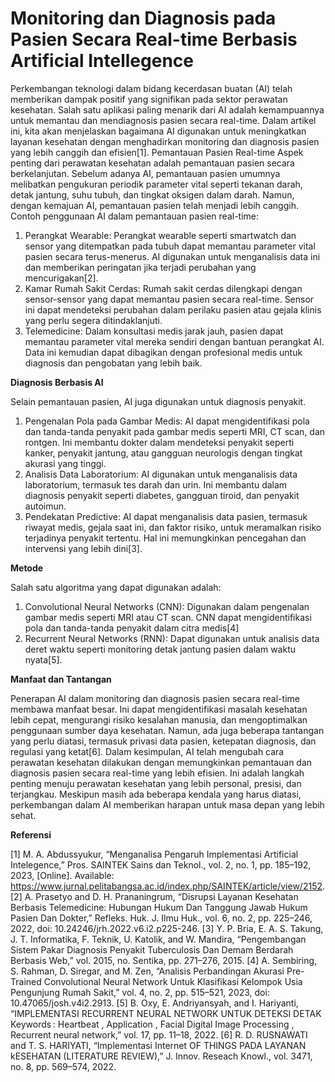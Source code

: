 # Monitoring dan Diagnosis pada Pasien Secara Real-time Berbasis Artificial Intellegence
Perkembangan teknologi dalam bidang kecerdasan buatan (AI) telah memberikan dampak positif yang signifikan pada sektor perawatan kesehatan. Salah satu aplikasi paling menarik dari AI adalah kemampuannya untuk memantau dan mendiagnosis pasien secara real-time. Dalam artikel ini, kita akan menjelaskan bagaimana AI digunakan untuk meningkatkan layanan kesehatan dengan menghadirkan monitoring dan diagnosis pasien yang lebih canggih dan efisien[1].
Pemantauan Pasien Real-time
Aspek penting dari perawatan kesehatan adalah pemantauan pasien secara berkelanjutan. Sebelum adanya AI, pemantauan pasien umumnya melibatkan pengukuran periodik parameter vital seperti tekanan darah, detak jantung, suhu tubuh, dan tingkat oksigen dalam darah. Namun, dengan kemajuan AI, pemantauan pasien telah menjadi lebih canggih. Contoh penggunaan AI dalam pemantauan pasien real-time: 
1.	Perangkat Wearable: Perangkat wearable seperti smartwatch dan sensor yang ditempatkan pada tubuh dapat memantau parameter vital pasien secara terus-menerus. AI digunakan untuk menganalisis data ini dan memberikan peringatan jika terjadi perubahan yang mencurigakan[2].
2.	Kamar Rumah Sakit Cerdas: Rumah sakit cerdas dilengkapi dengan sensor-sensor yang dapat memantau pasien secara real-time. Sensor ini dapat mendeteksi perubahan dalam perilaku pasien atau gejala klinis yang perlu segera ditindaklanjuti.
3.	Telemedicine: Dalam konsultasi medis jarak jauh, pasien dapat memantau parameter vital mereka sendiri dengan bantuan perangkat AI. Data ini kemudian dapat dibagikan dengan profesional medis untuk diagnosis dan pengobatan yang lebih baik.

**Diagnosis Berbasis AI**

Selain pemantauan pasien, AI juga digunakan untuk diagnosis penyakit.
1.	Pengenalan Pola pada Gambar Medis: AI dapat mengidentifikasi pola dan tanda-tanda penyakit pada gambar medis seperti MRI, CT scan, dan rontgen. Ini membantu dokter dalam mendeteksi penyakit seperti kanker, penyakit jantung, atau gangguan neurologis dengan tingkat akurasi yang tinggi.
2.	Analisis Data Laboratorium: AI digunakan untuk menganalisis data laboratorium, termasuk tes darah dan urin. Ini membantu dalam diagnosis penyakit seperti diabetes, gangguan tiroid, dan penyakit autoimun.
3.	Pendekatan Predictive: AI dapat menganalisis data pasien, termasuk riwayat medis, gejala saat ini, dan faktor risiko, untuk meramalkan risiko terjadinya penyakit tertentu. Hal ini memungkinkan pencegahan dan intervensi yang lebih dini[3].

**Metode**

Salah satu algoritma yang dapat digunakan adalah: 
1.	Convolutional Neural Networks (CNN): Digunakan dalam pengenalan gambar medis seperti MRI atau CT scan. CNN dapat mengidentifikasi pola dan tanda-tanda penyakit dalam citra medis[4]
2.	Recurrent Neural Networks (RNN): Dapat digunakan untuk analisis data deret waktu seperti monitoring detak jantung pasien dalam waktu nyata[5].

**Manfaat dan Tantangan**

Penerapan AI dalam monitoring dan diagnosis pasien secara real-time membawa manfaat besar. Ini dapat mengidentifikasi masalah kesehatan lebih cepat, mengurangi risiko kesalahan manusia, dan mengoptimalkan penggunaan sumber daya kesehatan. Namun, ada juga beberapa tantangan yang perlu diatasi, termasuk privasi data pasien, ketepatan diagnosis, dan regulasi yang ketat[6].
Dalam kesimpulan, AI telah mengubah cara perawatan kesehatan dilakukan dengan memungkinkan pemantauan dan diagnosis pasien secara real-time yang lebih efisien. Ini adalah langkah penting menuju perawatan kesehatan yang lebih personal, presisi, dan terjangkau. Meskipun masih ada beberapa kendala yang harus diatasi, perkembangan dalam AI memberikan harapan untuk masa depan yang lebih sehat.

**Referensi**

[1]	M. A. Abdussyukur, “Menganalisa Pengaruh Implementasi Artificial Intelegence,” Pros. SAINTEK Sains dan Teknol., vol. 2, no. 1, pp. 185–192, 2023, [Online]. Available: https://www.jurnal.pelitabangsa.ac.id/index.php/SAINTEK/article/view/2152.
[2]	A. Prasetyo and D. H. Prananingrum, “Disrupsi Layanan Kesehatan Berbasis Telemedicine: Hubungan Hukum Dan Tanggung Jawab Hukum Pasien Dan Dokter,” Refleks. Huk. J. Ilmu Huk., vol. 6, no. 2, pp. 225–246, 2022, doi: 10.24246/jrh.2022.v6.i2.p225-246.
[3]	Y. P. Bria, E. A. S. Takung, J. T. Informatika, F. Teknik, U. Katolik, and W. Mandira, “Pengembangan Sistem Pakar Diagnosis Penyakit Tuberculosis Dan Demam Berdarah Berbasis Web,” vol. 2015, no. Sentika, pp. 271–276, 2015.
[4]	A. Sembiring, S. Rahman, D. Siregar, and M. Zen, “Analisis Perbandingan Akurasi Pre-Trained Convolutional Neural Network Untuk Klasifikasi Kelompok Usia Pengunjung Rumah Sakit,” vol. 4, no. 2, pp. 515–521, 2023, doi: 10.47065/josh.v4i2.2913.
[5]	B. Oxy, E. Andriyansyah, and I. Hariyanti, “IMPLEMENTASI RECURRENT NEURAL NETWORK UNTUK DETEKSI DETAK Keywords : Heartbeat , Application , Facial Digital Image Processing , Recurrent neural network,” vol. 17, pp. 11–18, 2022.
[6]	R. D. RUSNAWATI and T. S. HARIYATI, “Implementasi Internet OF THINGS PADA LAYANAN kESEHATAN (LITERATURE REVIEW),” J. Innov. Reseach Knowl., vol. 3471, no. 8, pp. 569–574, 2022.

